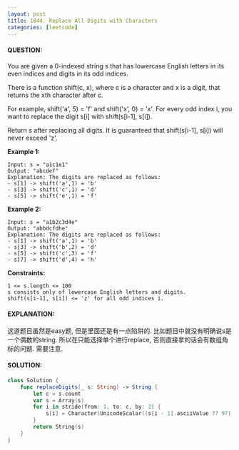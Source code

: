 ```yaml
---
layout: post
title: 1844. Replace All Digits with Characters
categories: [leetcode]
---
```

#### QUESTION:
You are given a 0-indexed string s that has lowercase English letters in its even indices and digits in its odd indices.

There is a function shift(c, x), where c is a character and x is a digit, that returns the xth character after c.

For example, shift('a', 5) = 'f' and shift('x', 0) = 'x'.
For every odd index i, you want to replace the digit s[i] with shift(s[i-1], s[i]).

Return s after replacing all digits. It is guaranteed that shift(s[i-1], s[i]) will never exceed 'z'.

 

__Example 1:__
```
Input: s = "a1c1e1"
Output: "abcdef"
Explanation: The digits are replaced as follows:
- s[1] -> shift('a',1) = 'b'
- s[3] -> shift('c',1) = 'd'
- s[5] -> shift('e',1) = 'f'
```
__Example 2:__
```
Input: s = "a1b2c3d4e"
Output: "abbdcfdhe"
Explanation: The digits are replaced as follows:
- s[1] -> shift('a',1) = 'b'
- s[3] -> shift('b',2) = 'd'
- s[5] -> shift('c',3) = 'f'
- s[7] -> shift('d',4) = 'h'
 ```

__Constraints:__
```
1 <= s.length <= 100
s consists only of lowercase English letters and digits.
shift(s[i-1], s[i]) <= 'z' for all odd indices i.
```
#### EXPLANATION:

这道题目虽然是easy题, 但是里面还是有一点陷阱的. 比如题目中就没有明确说s是一个偶数的string. 所以在只能选择单个进行replace, 否则直接拿的话会有数组角标的问题. 需要注意.

#### SOLUTION:
```swift
class Solution {
    func replaceDigits(_ s: String) -> String {
        let c = s.count
        var s = Array(s)
        for i in stride(from: 1, to: c, by: 2) {
            s[i] = Character(UnicodeScalar((s[i - 1].asciiValue ?? 97) + (s[i].asciiValue ?? 48) - 48))
        }
        return String(s)
    }
}
```
